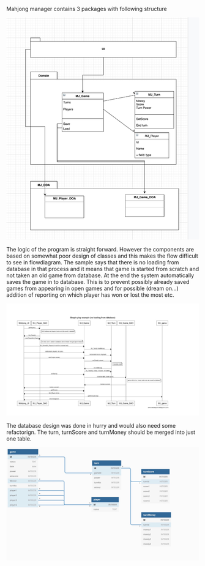 Mahjong manager contains 3 packages with following structure

![Package and class architecture](Achitecturev01.jpg)



The logic of the program is straight forward. However the components are based on somewhat poor design of classes and this makes the flow difficult to see in flowdiagram.
The sample says that there is no loading from database in that process and it means that game is started from scratch and not taken an old game from database. At the end the system automatically saves the game in to database. This is to prevent possibly already saved games from appearing in open games and for possible (dream on...) addition of reporting on which player has won or lost the most etc.

![Simple gameplay sequence](sequence.jpeg)


The database design was done in hurry and would also need some refactorign. The turn, turnScore and turnMoney should be merged into just one table.

![db diagram](dbdiagram1.jpeg)
